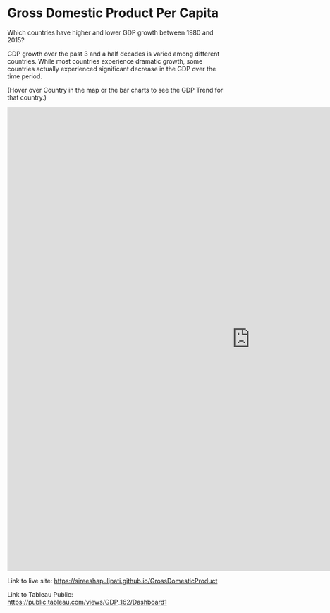 # Gross Domestic Product Per Capita
Which countries have higher and lower GDP growth between 1980 and 2015?

GDP growth over the past 3 and a half decades is varied among different countries. While most countries experience dramatic growth, some countries actually experienced significant decrease in the GDP over the time period.

(Hover over Country in the map or the bar charts to see the GDP Trend for that country.)

<iframe src="https://public.tableau.com/views/GDP_162/Dashboard1?:embed=y&:display_count=yes:showVizHome=no" width="1100" height="1050" seamless frameborder="0" scrolling="no"></iframe>



Link to live site: https://sireeshapulipati.github.io/GrossDomesticProduct

Link to Tableau Public: https://public.tableau.com/views/GDP_162/Dashboard1
